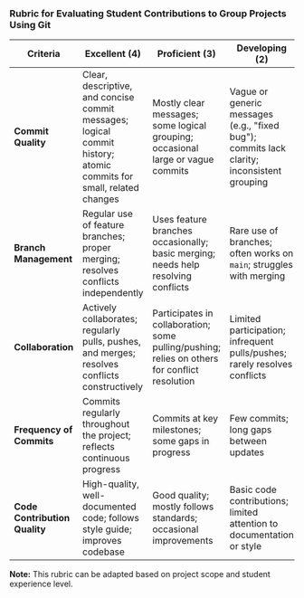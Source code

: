 ### Rubric for Evaluating Student Contributions to Group Projects Using Git

| **Criteria**                  | **Excellent (4)**                                                                                                  | **Proficient (3)**                                                                            | **Developing (2)**                                                                         | **Beginning (1)**                                                             |
| ----------------------------- | ------------------------------------------------------------------------------------------------------------------ | --------------------------------------------------------------------------------------------- | ------------------------------------------------------------------------------------------ | ----------------------------------------------------------------------------- |
| **Commit Quality**            | Clear, descriptive, and concise commit messages; logical commit history; atomic commits for small, related changes | Mostly clear messages; some logical grouping; occasional large or vague commits               | Vague or generic messages (e.g., "fixed bug"); commits lack clarity; inconsistent grouping | Messages are unclear or absent; commits made without explanation or logic     |
| **Branch Management**         | Regular use of feature branches; proper merging; resolves conflicts independently                                  | Uses feature branches occasionally; basic merging; needs help resolving conflicts             | Rare use of branches; often works on `main`; struggles with merging                        | No branch usage; commits directly to `main` only                              |
| **Collaboration**             | Actively collaborates; regularly pulls, pushes, and merges; resolves conflicts constructively                      | Participates in collaboration; some pulling/pushing; relies on others for conflict resolution | Limited participation; infrequent pulls/pushes; rarely resolves conflicts                  | Does not collaborate; works in isolation; no pulls/pushes or team interaction |
| **Frequency of Commits**      | Commits regularly throughout the project; reflects continuous progress                                             | Commits at key milestones; some gaps in progress                                              | Few commits; long gaps between updates                                                     | Single or very few commits; little evidence of progress                       |
| **Code Contribution Quality** | High-quality, well-documented code; follows style guide; improves codebase                                         | Good quality; mostly follows standards; occasional improvements                               | Basic code contributions; limited attention to documentation or style                      | Minimal or no code contributions; poor quality or irrelevant changes          |

**Note:** This rubric can be adapted based on project scope and student experience level.

